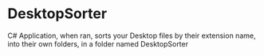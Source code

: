 # DesktopSorter
C# Application, when ran, sorts your Desktop files by their extension name, into their own folders, in a folder named DesktopSorter
